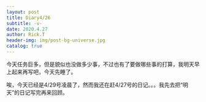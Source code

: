 ```yaml
---
layout: post
title: Diary4/26
subtitle: -v-
date: 2020.4.27
author: Rick.T
header-img: img/post-bg-universe.jpg
catalog: true
---
```


今天任务巨多，但是貌似也没做多少事，不过也有了要做哪些事的打算，我明天早上起来再写吧，今天先睡了。

唉，今天已经是4/29号凌晨了，然而我还在赶4/27号的日记。。。我先去把“明天”的日记写完再来回顾。
